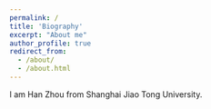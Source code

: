 ```yaml
---
permalink: /
title: 'Biography'
excerpt: "About me"
author_profile: true
redirect_from: 
  - /about/
  - /about.html
---
```




 I am Han Zhou from Shanghai Jiao Tong University.


